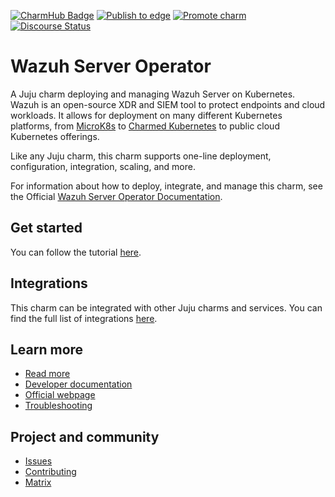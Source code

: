 [![CharmHub Badge](https://charmhub.io/indico/badge.svg)](https://charmhub.io/wazuh-server)
[![Publish to edge](https://github.com/canonical/wazuh-server-operator/actions/workflows/publish_charm.yaml/badge.svg)](https://github.com/canonical/wazuh-server-operator/actions/workflows/publish_charm.yaml)
[![Promote charm](https://github.com/canonical/wazuh-server-operator/actions/workflows/promote_charm.yaml/badge.svg)](https://github.com/canonical/wazuh-server-operator/actions/workflows/promote_charm.yaml)
[![Discourse Status](https://img.shields.io/discourse/status?server=https%3A%2F%2Fdiscourse.charmhub.io&style=flat&label=CharmHub%20Discourse)](https://discourse.charmhub.io)

# Wazuh Server Operator

A Juju charm deploying and managing Wazuh Server on Kubernetes. Wazuh is an
open-source XDR and SIEM tool to protect endpoints and cloud workloads. It allows for deployment on
many different Kubernetes platforms, from [MicroK8s](https://microk8s.io) to
[Charmed Kubernetes](https://ubuntu.com/kubernetes) to public cloud Kubernetes
offerings.

Like any Juju charm, this charm supports one-line deployment, configuration, integration, scaling, and more.

For information about how to deploy, integrate, and manage this charm, see the Official [Wazuh Server Operator Documentation](https://charmhub.io/wazuh-server/docs).


## Get started

You can follow the tutorial [here](https://charmhub.io/wazuh-server/docs/getting-started).

## Integrations

This charm can be integrated with other Juju charms and services. You can find the full list of integrations [here](https://charmhub.io/wazuh-server/integrations).

## Learn more
* [Read more](https://charmhub.io/wazuh-server) <!--Link to the charm's official documentation-->
* [Developer documentation](https://documentation.wazuh.com/) <!--Link to any developer documentation-->
* [Official webpage](https://wazuh.com/) <!--(Optional) Link to official webpage/blog/marketing content-->
* [Troubleshooting](https://matrix.to/#/#charmhub-charmdev:ubuntu.com) <!--(Optional) Link to a page or section about troubleshooting/FAQ-->
## Project and community
* [Issues](https://github.com/canonical/wazuh-server-operator/issues) <!--Link to GitHub issues (if applicable)-->
* [Contributing](https://charmhub.io/wazuh-server/docs/how-to-contribute) <!--Link to any contribution guides-->
* [Matrix](https://matrix.to/#/#charmhub-charmdev:ubuntu.com) <!--Link to contact info (if applicable), e.g. Matrix channel-->
